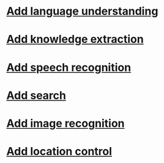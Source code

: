# [Add language understanding](~/cognitive-services-add-bot-language.md)
# [Add knowledge extraction](~/cognitive-services-add-bot-knowledge.md)
# [Add speech recognition](~/cognitive-services-add-bot-speech.md)
# [Add search](~/cognitive-services-add-bot-search.md)
# [Add image recognition](~/cognitive-services-add-bot-vision.md)
# [Add location control](~/cognitive-services-add-bot-location-control.md)